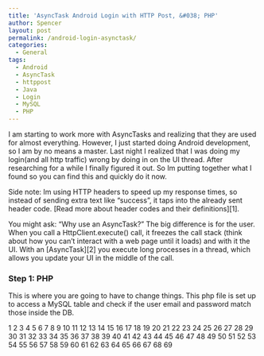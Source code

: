 ```yaml
---
title: 'AsyncTask Android Login with HTTP Post, &#038; PHP'
author: Spencer
layout: post
permalink: /android-login-asynctask/
categories:
  - General
tags:
  - Android
  - AsyncTask
  - httppost
  - Java
  - Login
  - MySQL
  - PHP
---
```

I am starting to work more with AsyncTasks and realizing that they are used for almost everything. However, I just started doing Android development, so I am by no means a master. Last night I realized that I was doing my login(and all http traffic) wrong by doing in on the UI thread. After researching for a while I finally figured it out. So Im putting together what I found so you can find this and quickly do it now.

Side note: Im using HTTP headers to speed up my response times, so instead of sending extra text like “success”, it taps into the already sent header code. [Read more about header codes and their definitions][1].

You might ask: “Why use an AsyncTask?” The big difference is for the user. When you call a HttpClient.execute() call, it freezes the call stack (think about how you can’t interact with a web page until it loads) and with it the UI. With an [AsyncTask][2] you execute long processes in a thread, which allows you update your UI in the middle of the call.

### Step 1: PHP

This is where you are going to have to change things. This php file is set up to access a MySQL table and check if the user email and password match those inside the DB.


1 2 3 4 5 6 7 8 9 10 11 12 13 14 15 16 17 18 19 20 21 22 23 24 25 26 27 28 29 30 31 32 33 34 35 36 37 38 39 40 41 42 43 44 45 46 47 48 49 50 51 52 53 54 55 56 57 58 59 60 61 62 63 64 65 66 67 68 69


